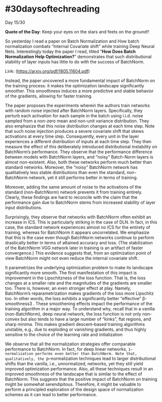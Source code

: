 # #30daysoftechreading

Day 15/30

**Quote of the Day**: Keep your eyes on the stars and feets on the ground!!

So yesterday I read a paper on Batch Normalization and How batch normalization combats “Internal Covariate shift” while training Deep Neural Nets. Interestingly today the paper I read, titled “**How Does Batch Normalization Help Optimization?**” demonstrates that such distributional stability of layer inputs has little to do with the success of BatchNorm. 

Link: (https://arxiv.org/pdf/1805.11604.pdf)

Instead, the paper uncovered a more fundamental impact of BatchNorm on the training process: it makes the optimization landscape significantly smoother. This smoothness induces a more predictive and stable behavior of the gradients, allowing for faster training.

The paper proposes the experiments wherein the authors train networks with random noise injected after BatchNorm layers. Specifically, they perturb each activation for each sample in the batch using i.i.d. noise sampled from a non-zero mean and non-unit variance distribution. They also emphasize that this noise distribution changes at each time step. Note that such noise injection produces a severe covariate shift that skews activations at every time step. Consequently, every unit in the layer experiences a different distribution of inputs at each time step. They then measure the effect of this deliberately introduced distributional instability on BatchNorm’s performance. They observe that the performance difference between models with BatchNorm layers, and “noisy” Batch-Norm layers is almost non-existent. Also, both these networks perform much better than standard networks. Moreover, the “noisy” BatchNorm network has qualitatively less stable distributions than even the standard, non-BatchNorm network, yet it still performs better in terms of training. 

Moreover, adding the same amount of noise to the activations of the standard (non-BatchNorm) network prevents it from training entirely. Clearly, these findings are hard to reconcile with the claim that the performance gain due to BatchNorm stems from increased stability of layer input distributions.

Surprisingly, they observe that networks with BatchNorm often exhibit an increase in ICS. This is particularly striking in the case of DLN. In fact, in this case, the standard network experiences almost no ICS for the entirety of training, whereas for BatchNorm it appears uncorrelated. We emphasize that this is the case even though BatchNorm networks continue to perform drastically better in terms of attained accuracy and loss. (The stabilization of the BatchNorm VGG network later in training is an artifact of faster convergence.) This evidence suggests that, from an optimization point of view BatchNorm might not even reduce the internal covariate shift.

It parametrizes the underlying optimization problem to make its landscape significantly more smooth. The first manifestation of this impact is improvement in the Lipschitzness of the loss function. That is, the loss changes at a smaller rate and the magnitudes of the gradients are smaller too. There is, however, an even stronger effect at play. Namely, BatchNorm’s reparametrization makes gradients of the loss more Lipschitz too. In other words, the loss exhibits a significantly better “effective” β-smoothness3 . These smoothening effects impact the performance of the training algorithm in a major way. To understand why, recall that in a vanilla (non-BatchNorm), deep neural network, the loss function is not only non-convex but also tends to have a large number of “kinks”, flat regions, and sharp minima. This makes gradient descent–based training algorithms unstable, e.g., due to exploding or vanishing gradients, and thus highly sensitive to the choice of the learning rate and initialization

We observe that all the normalization strategies offer comparable performance to BatchNorm. In fact, for deep linear networks, `1– normalization performs even better than BatchNorm. Note that, qualitatively, the `p–normalization techniques lead to larger distributional shifts than the vanilla, i.e., unnormalized, networks, yet they still yield improved optimization performance. Also, all these techniques result in an improved smoothness of the landscape that is similar to the effect of BatchNorm. This suggests that the positive impact of BatchNorm on training might be somewhat serendipitous. Therefore, it might be valuable to perform a principled exploration of the design space of normalization schemes as it can lead to better performance. 



